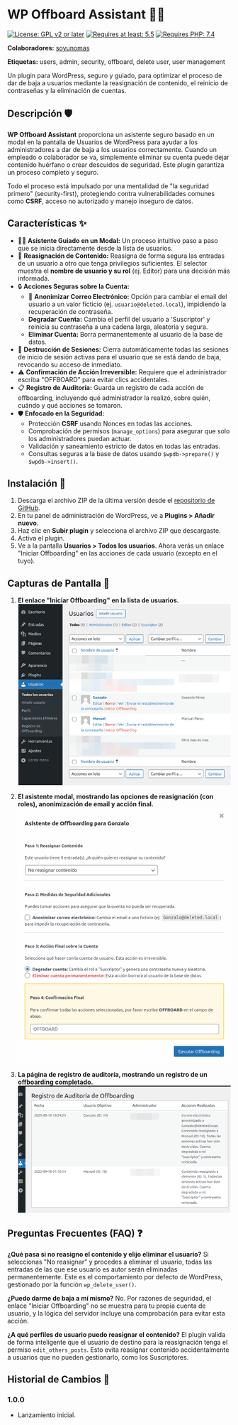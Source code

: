 # WP Offboard Assistant 🧙‍♂️

[![License: GPL v2 or later](https://img.shields.io/badge/License-GPL%20v2%20or%20later-blue.svg)](https://www.gnu.org/licenses/gpl-2.0.html)
[![Requires at least: 5.5](https://img.shields.io/badge/WordPress-5.5%2B-blue.svg)](https://wordpress.org/download/)
[![Requires PHP: 7.4](https://img.shields.io/badge/PHP-7.4%2B-lightgrey.svg)](https://www.php.net/)

**Colaboradores:** [soyunomas](https://github.com/soyunomas)

**Etiquetas:** users, admin, security, offboard, delete user, user management

Un plugin para WordPress, seguro y guiado, para optimizar el proceso de dar de baja a usuarios mediante la reasignación de contenido, el reinicio de contraseñas y la eliminación de cuentas.

## Descripción 🛡️

**WP Offboard Assistant** proporciona un asistente seguro basado en un modal en la pantalla de Usuarios de WordPress para ayudar a los administradores a dar de baja a los usuarios correctamente. Cuando un empleado o colaborador se va, simplemente eliminar su cuenta puede dejar contenido huérfano o crear descuidos de seguridad. Este plugin garantiza un proceso completo y seguro.

Todo el proceso está impulsado por una mentalidad de "la seguridad primero" (security-first), protegiendo contra vulnerabilidades comunes como **CSRF**, acceso no autorizado y manejo inseguro de datos.

## Características ✨

*   🧙‍♂️ **Asistente Guiado en un Modal:** Un proceso intuitivo paso a paso que se inicia directamente desde la lista de usuarios.
*   🔄 **Reasignación de Contenido:** Reasigna de forma segura las entradas de un usuario a otro que tenga privilegios suficientes. El selector muestra el **nombre de usuario y su rol** (ej. Editor) para una decisión más informada.
*   🔒 **Acciones Seguras sobre la Cuenta:**
    *   📧 **Anonimizar Correo Electrónico:** Opción para cambiar el email del usuario a un valor ficticio (ej. `usuario@deleted.local`), impidiendo la recuperación de contraseña.
    *   **Degradar Cuenta:** Cambia el perfil del usuario a 'Suscriptor' y reinicia su contraseña a una cadena larga, aleatoria y segura.
    *   **Eliminar Cuenta:** Borra permanentemente al usuario de la base de datos.
*   🚫 **Destrucción de Sesiones:** Cierra automáticamente todas las sesiones de inicio de sesión activas para el usuario que se está dando de baja, revocando su acceso de inmediato.
*   ⚠️ **Confirmación de Acción Irreversible:** Requiere que el administrador escriba "OFFBOARD" para evitar clics accidentales.
*   📋 **Registro de Auditoría:** Guarda un registro de cada acción de offboarding, incluyendo qué administrador la realizó, sobre quién, cuándo y qué acciones se tomaron.
*   🛡️ **Enfocado en la Seguridad:**
    *   Protección **CSRF** usando Nonces en todas las acciones.
    *   Comprobación de permisos (`manage_options`) para asegurar que solo los administradores puedan actuar.
    *   Validación y saneamiento estricto de datos en todas las entradas.
    *   Consultas seguras a la base de datos usando `$wpdb->prepare()` y `$wpdb->insert()`.

## Instalación 🚀

1.  Descarga el archivo ZIP de la última versión desde el [repositorio de GitHub](https://github.com/soyunomas/wp-offboard-assistant/releases).
2.  En tu panel de administración de WordPress, ve a **Plugins > Añadir nuevo**.
3.  Haz clic en **Subir plugin** y selecciona el archivo ZIP que descargaste.
4.  Activa el plugin.
5.  Ve a la pantalla **Usuarios > Todos los usuarios**. Ahora verás un enlace "Iniciar Offboarding" en las acciones de cada usuario (excepto en el tuyo).

## Capturas de Pantalla 📸

1.  **El enlace "Iniciar Offboarding" en la lista de usuarios.**
    ![Enlace "Iniciar Offboarding" en la lista de usuarios](assets/screenshot-1.png)

2.  **El asistente modal, mostrando las opciones de reasignación (con roles), anonimización de email y acción final.**
    ![Asistente modal con todas las opciones](assets/screenshot-2.png)

3.  **La página de registro de auditoría, mostrando un registro de un offboarding completado.**
    ![Página de registro de auditoría](assets/screenshot-3.png)

## Preguntas Frecuentes (FAQ) ❓

**¿Qué pasa si no reasigno el contenido y elijo eliminar el usuario?**
Si seleccionas "No reasignar" y procedes a eliminar el usuario, todas las entradas de las que ese usuario es autor serán eliminadas permanentemente. Este es el comportamiento por defecto de WordPress, gestionado por la función `wp_delete_user()`.

**¿Puedo darme de baja a mí mismo?**
No. Por razones de seguridad, el enlace "Iniciar Offboarding" no se muestra para tu propia cuenta de usuario, y la lógica del servidor incluye una comprobación para evitar esta acción.

**¿A qué perfiles de usuario puedo reasignar el contenido?**
El plugin valida de forma inteligente que el usuario de destino para la reasignación tenga el permiso `edit_others_posts`. Esto evita reasignar contenido accidentalmente a usuarios que no pueden gestionarlo, como los Suscriptores.

## Historial de Cambios 📜

### 1.0.0
*   Lanzamiento inicial.
